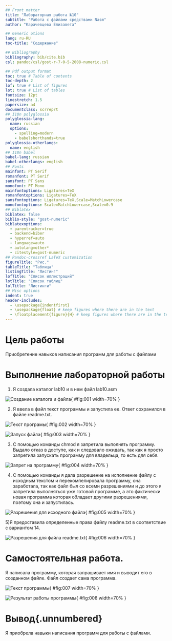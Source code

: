 ```yaml
---
## Front matter
title: "Лабораторная работа №10"
subtitle: "Работа с файлами средствами Nasm"
author: "Карачевцева Елизавета"

## Generic otions
lang: ru-RU
toc-title: "Содержание"

## Bibliography
bibliography: bib/cite.bib
csl: pandoc/csl/gost-r-7-0-5-2008-numeric.csl

## Pdf output format
toc: true # Table of contents
toc-depth: 2
lof: true # List of figures
lot: true # List of tables
fontsize: 12pt
linestretch: 1.5
papersize: a4
documentclass: scrreprt
## I18n polyglossia
polyglossia-lang:
  name: russian
  options:
	- spelling=modern
	- babelshorthands=true
polyglossia-otherlangs:
  name: english
## I18n babel
babel-lang: russian
babel-otherlangs: english
## Fonts
mainfont: PT Serif
romanfont: PT Serif
sansfont: PT Sans
monofont: PT Mono
mainfontoptions: Ligatures=TeX
romanfontoptions: Ligatures=TeX
sansfontoptions: Ligatures=TeX,Scale=MatchLowercase
monofontoptions: Scale=MatchLowercase,Scale=0.9
## Biblatex
biblatex: false
biblio-style: "gost-numeric"
biblatexoptions:
  - parentracker=true
  - backend=biber
  - hyperref=auto
  - language=auto
  - autolang=other*
  - citestyle=gost-numeric
## Pandoc-crossref LaTeX customization
figureTitle: "Рис."
tableTitle: "Таблица"
listingTitle: "Листинг"
lofTitle: "Список иллюстраций"
lotTitle: "Список таблиц"
lolTitle: "Листинги"
## Misc options
indent: true
header-includes:
  - \usepackage{indentfirst}
  - \usepackage{float} # keep figures where there are in the text
  - \floatplacement{figure}{H} # keep figures where there are in the text
---
```


# Цель работы

Приобретение навыков написания программ для работы с файлами



# Выполнение лабораторной работы

1) Я создала каталог lab10 и в нем файл lab10.asm

![Создание каталога и файла](image/1.png){ #fig:001 width=70% }

2) Я ввела в файл текст программы и запустила ее. Ответ сохранился в файле readme.txt.

![Текст програмы](image/2.png){ #fig:002 width=70% }

![Запуск файла](image/3.png){ #fig:003 width=70% }

3) С помощью команды сhmod я запретила выполнять программу. Выдало отказ в доступе, как и следовало ожидать, так как я просто запретила запускать программу для владельца, то есть для себя.

![Запрет на программу](image/4.png){ #fig:004 width=70% }

4) С помощью команды я дала разрешение на исполнение файлу с исходным текстом и перекомпелировала программу, она заработала, так как файл был со всеми разрешениями и до этого я запретила выполняться уже готовой программе, а это фактически новая программа которая обладает другими разрешениями, поэтому она и запустилась.

![Разрешения для исходного файла](image/5.png){ #fig:005 width=70% }

5)Я предоставила определенные права файлу readme.txt в соответствие с вариантом 14.

![Разрешения для файла readme.txt](image/6.png){ #fig:006 width=70% }

# Самостоятельная работа.

Я написала программу, которая запрашивает имя и выводит его в созданном файле. Файл создает сама программа.

![Текст программы](image/7.png){ #fig:007 width=70% }

![Результат работы программы](image/8.png){ #fig:008 width=70% }

# Вывод{.unnumbered}

Я приобрела навыки написания программ для работы с файлами.
